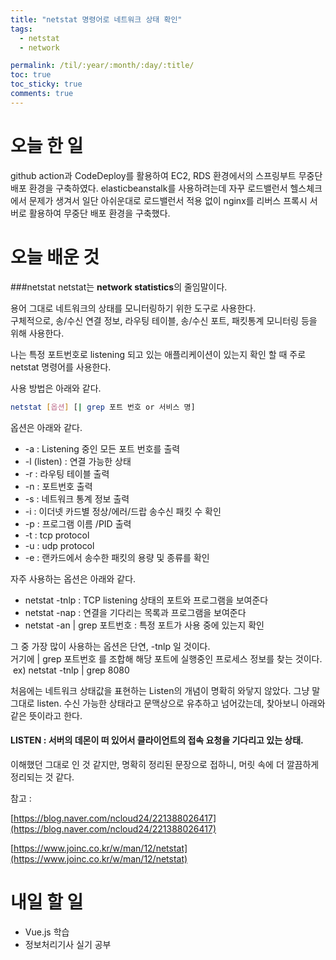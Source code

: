 ```yaml
---
title: "netstat 명령어로 네트워크 상태 확인"
tags:
  - netstat
  - network

permalink: /til/:year/:month/:day/:title/
toc: true
toc_sticky: true
comments: true
---
```


# 오늘 한 일
github action과 CodeDeploy를 활용하여 EC2, RDS 환경에서의 스프링부트 무중단 배포 환경을 구축하였다.
elasticbeanstalk를 사용하려는데 자꾸 로드밸런서 헬스체크에서 문제가 생겨서 일단 아쉬운대로
로드밸런서 적용 없이 nginx를 리버스 프록시 서버로 활용하여 무중단 배포 환경을 구축했다.

# 오늘 배운 것

###netstat
netstat는 **network statistics**의 줄임말이다.

용어 그대로 네트워크의 상태를 모니터링하기 위한 도구로 사용한다.<br>
구체적으로, 송/수신 연결 정보, 라우팅 테이블, 송/수신 포트, 패킷통계 모니터링 등을 위해 사용한다.

나는 특정 포트번호로 listening 되고 있는 애플리케이션이 있는지 확인 할 때 주로 netstat 명령어를 사용한다.

사용 방법은 아래와 같다.

```bash
netstat [옵션] [| grep 포트 번호 or 서비스 명]
```

옵션은 아래와 같다.

-   \-a : Listening 중인 모든 포트 번호를 출력
-   \-l (listen) : 연결 가능한 상태
-   \-r : 라우팅 테이블 출력
-   \-n : 포트번호 출력
-   \-s : 네트워크 통계 정보 출력
-   \-i : 이더넷 카드별 정상/에러/드랍 송수신 패킷 수 확인
-   \-p : 프로그램 이름 /PID 출력
-   \-t : tcp protocol
-   \-u : udp protocol
-   \-e : 랜카드에서 송수한 패킷의 용량 및 종류를 확인

자주 사용하는 옵션은 아래와 같다.

-   netstat -tnlp : TCP listening 상태의 포트와 프로그램을 보여준다
-   netstat -nap : 연결을 기다리는 목록과 프로그램을 보여준다
-   netstat -an | grep 포트번호 : 특정 포트가 사용 중에 있는지 확인

그 중 가장 많이 사용하는 옵션은 단연, -tnlp 일 것이다.
<br>거기에 | grep 포트번호 를 조합해 해당 포트에 실행중인 프로세스 정보를 찾는 것이다.
<br> ex) netstat -tnlp | grep 8080

처음에는 네트워크 상태값을 표현하는 Listen의 개념이 명확히 와닿지 않았다. 그냥 말 그대로 listen. 수신 가능한 상태라고 문맥상으로 유추하고 넘어갔는데, 찾아보니 아래와 같은 뜻이라고 한다.

#### **LISTEN : 서버의 데몬이 떠 있어서 클라이언트의 접속 요청을 기다리고 있는 상태.**

이해했던 그대로 인 것 같지만, 명확히 정리된 문장으로 접하니, 머릿 속에 더 깔끔하게 정리되는 것 같다.

참고 :

[https://blog.naver.com/ncloud24/221388026417](https://blog.naver.com/ncloud24/221388026417)

[https://www.joinc.co.kr/w/man/12/netstat](https://www.joinc.co.kr/w/man/12/netstat)

# 내일 할 일

- Vue.js 학습
- 정보처리기사 실기 공부
